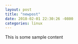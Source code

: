 ```yaml
---
layout: post
title: "newpost"
date: 2018-02-01 22:30:26 -0800
categories: linux
---
```


This is some sample content

